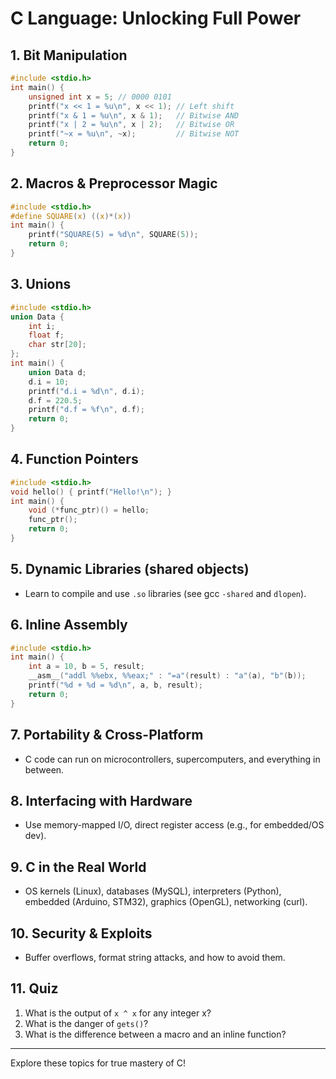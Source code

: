 # C Language: Unlocking Full Power

## 1. Bit Manipulation
```c
#include <stdio.h>
int main() {
    unsigned int x = 5; // 0000 0101
    printf("x << 1 = %u\n", x << 1); // Left shift
    printf("x & 1 = %u\n", x & 1);   // Bitwise AND
    printf("x | 2 = %u\n", x | 2);   // Bitwise OR
    printf("~x = %u\n", ~x);         // Bitwise NOT
    return 0;
}
```

## 2. Macros & Preprocessor Magic
```c
#include <stdio.h>
#define SQUARE(x) ((x)*(x))
int main() {
    printf("SQUARE(5) = %d\n", SQUARE(5));
    return 0;
}
```

## 3. Unions
```c
#include <stdio.h>
union Data {
    int i;
    float f;
    char str[20];
};
int main() {
    union Data d;
    d.i = 10;
    printf("d.i = %d\n", d.i);
    d.f = 220.5;
    printf("d.f = %f\n", d.f);
    return 0;
}
```

## 4. Function Pointers
```c
#include <stdio.h>
void hello() { printf("Hello!\n"); }
int main() {
    void (*func_ptr)() = hello;
    func_ptr();
    return 0;
}
```

## 5. Dynamic Libraries (shared objects)
- Learn to compile and use `.so` libraries (see gcc `-shared` and `dlopen`).

## 6. Inline Assembly
```c
#include <stdio.h>
int main() {
    int a = 10, b = 5, result;
    __asm__("addl %%ebx, %%eax;" : "=a"(result) : "a"(a), "b"(b));
    printf("%d + %d = %d\n", a, b, result);
    return 0;
}
```

## 7. Portability & Cross-Platform
- C code can run on microcontrollers, supercomputers, and everything in between.

## 8. Interfacing with Hardware
- Use memory-mapped I/O, direct register access (e.g., for embedded/OS dev).

## 9. C in the Real World
- OS kernels (Linux), databases (MySQL), interpreters (Python), embedded (Arduino, STM32), graphics (OpenGL), networking (curl).

## 10. Security & Exploits
- Buffer overflows, format string attacks, and how to avoid them.

## 11. Quiz
1. What is the output of `x ^ x` for any integer x?
2. What is the danger of `gets()`?
3. What is the difference between a macro and an inline function?

---
Explore these topics for true mastery of C!
